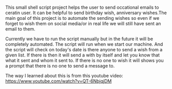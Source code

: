 This small shell script project helps the user to send occational emails to ceratin user. It can be helpful to send birthday wish, anniversary wishes.The main goal of this project is to automate the sending wishes so even if we forget to wish them on social media/or in real life we will still have sent an email to them. 

Currently we have to run the script manually but in the future it will be completely automated. The script will run when we start our machine. And the script will check on today's date is there anyone to send a wish from a given list. If there is then it will send a with by itself and let you know that what it sent and whom it sent to. If there is no one to wish it will shows you a prompt that there is no one to send a message to. 


The way I learned about this is from this youtube video: https://www.youtube.com/watch?v=QT-6NbjqjDM

